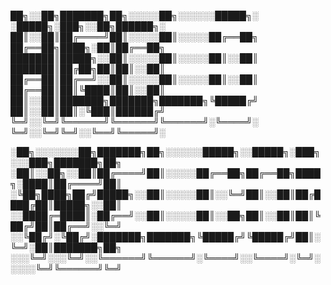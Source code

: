 
██╗░░██╗███████╗██╗░░░░░██╗░░░░░░█████╗░  ░█████╗░███╗░░██╗██████╗░
██║░░██║██╔════╝██║░░░░░██║░░░░░██╔══██╗  ██╔══██╗████╗░██║██╔══██╗
███████║█████╗░░██║░░░░░██║░░░░░██║░░██║  ███████║██╔██╗██║██║░░██║
██╔══██║██╔══╝░░██║░░░░░██║░░░░░██║░░██║  ██╔══██║██║╚████║██║░░██║
██║░░██║███████╗███████╗███████╗╚█████╔╝  ██║░░██║██║░╚███║██████╔╝
╚═╝░░╚═╝╚══════╝╚══════╝╚══════╝░╚════╝░  ╚═╝░░╚═╝╚═╝░░╚══╝╚═════╝░

░██╗░░░░░░░██╗███████╗██╗░░░░░░█████╗░░█████╗░███╗░░░███╗███████╗██╗
░██║░░██╗░░██║██╔════╝██║░░░░░██╔══██╗██╔══██╗████╗░████║██╔════╝██║
░╚██╗████╗██╔╝█████╗░░██║░░░░░██║░░╚═╝██║░░██║██╔████╔██║█████╗░░██║
░░████╔═████║░██╔══╝░░██║░░░░░██║░░██╗██║░░██║██║╚██╔╝██║██╔══╝░░╚═╝
░░╚██╔╝░╚██╔╝░███████╗███████╗╚█████╔╝╚█████╔╝██║░╚═╝░██║███████╗██╗
░░░╚═╝░░░╚═╝░░╚══════╝╚══════╝░╚════╝░░╚════╝░╚═╝░░░░░╚═╝╚══════╝╚═╝


<!--
**ChippySquared/ChippySquared** is a ✨ _special_ ✨ repository because its `README.md` (this file) appears on your GitHub profile.

Here are some ideas to get you started:

- 🔭 I’m currently working on ...
- 🌱 I’m currently learning ...
- 👯 I’m looking to collaborate on ...
- 🤔 I’m looking for help with ...
- 💬 Ask me about ...
- 📫 How to reach me: ...
- 😄 Pronouns: ...
- ⚡ Fun fact: ...
-->
